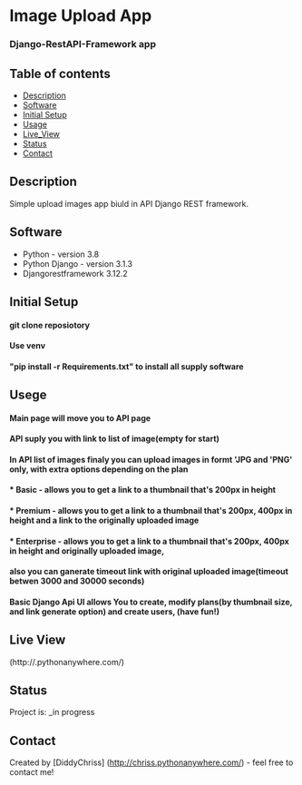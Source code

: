 # Image Upload App
### Django-RestAPI-Framework app

## Table of contents
* [Description](#Description)
* [Software](#software)
* [Initial Setup](#initial-setup)
* [Usage](#Usage)
* [Live_View](#Live-View)
* [Status](#status)
* [Contact](#contact)

## Description
Simple upload images app biuld in API Django REST framework.

## Software
* Python - version 3.8
* Python Django - version 3.1.3
* Djangorestframework 3.12.2

## Initial Setup
#### git clone reposiotory
#### Use venv
#### "pip install -r Requirements.txt" to install all supply software

## Usege
#### Main page will move you to API page
#### API suply you with link to list of image(empty for start)
#### In API list of images finaly you can upload images in formt 'JPG and 'PNG' only, with extra options depending on the plan
#### * Basic - allows you to get a link to a thumbnail that's 200px in height
#### * Premium - allows you to get a link to a thumbnail that's 200px, 400px in height and a link to the originally uploaded image
#### * Enterprise - allows you to get a link to a thumbnail that's 200px, 400px in height and originally uploaded image,
####    also you can ganerate timeout link with original uploaded image(timeout betwen 3000 and 30000 seconds)
#### Basic Django Api UI allows You to create, modify plans(by thumbnail size, and link generate option) and create users, (have fun!)


## Live View
(http://.pythonanywhere.com/) 

## Status
Project is: _in progress

## Contact
Created by [DiddyChriss] (http://chriss.pythonanywhere.com/) - feel free to contact me!


